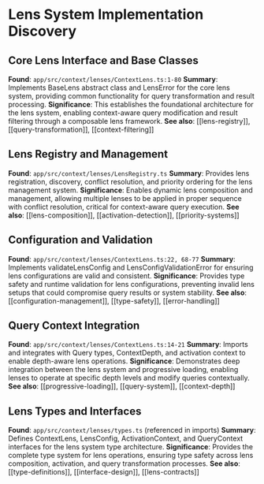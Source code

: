 # Lens System Implementation Discovery

## Core Lens Interface and Base Classes
**Found**: `app/src/context/lenses/ContextLens.ts:1-80`
**Summary**: Implements BaseLens abstract class and LensError for the core lens system, providing common functionality for query transformation and result processing.
**Significance**: This establishes the foundational architecture for the lens system, enabling context-aware query modification and result filtering through a composable lens framework.
**See also**: [[lens-registry]], [[query-transformation]], [[context-filtering]]

## Lens Registry and Management
**Found**: `app/src/context/lenses/LensRegistry.ts`
**Summary**: Provides lens registration, discovery, conflict resolution, and priority ordering for the lens management system.
**Significance**: Enables dynamic lens composition and management, allowing multiple lenses to be applied in proper sequence with conflict resolution, critical for context-aware query execution.
**See also**: [[lens-composition]], [[activation-detection]], [[priority-systems]]

## Configuration and Validation
**Found**: `app/src/context/lenses/ContextLens.ts:22, 68-77`
**Summary**: Implements validateLensConfig and LensConfigValidationError for ensuring lens configurations are valid and consistent.
**Significance**: Provides type safety and runtime validation for lens configurations, preventing invalid lens setups that could compromise query results or system stability.
**See also**: [[configuration-management]], [[type-safety]], [[error-handling]]

## Query Context Integration
**Found**: `app/src/context/lenses/ContextLens.ts:14-21`
**Summary**: Imports and integrates with Query types, ContextDepth, and activation context to enable depth-aware lens operations.
**Significance**: Demonstrates deep integration between the lens system and progressive loading, enabling lenses to operate at specific depth levels and modify queries contextually.
**See also**: [[progressive-loading]], [[query-system]], [[context-depth]]

## Lens Types and Interfaces
**Found**: `app/src/context/lenses/types.ts` (referenced in imports)
**Summary**: Defines ContextLens, LensConfig, ActivationContext, and QueryContext interfaces for the lens system type architecture.
**Significance**: Provides the complete type system for lens operations, ensuring type safety across lens composition, activation, and query transformation processes.
**See also**: [[type-definitions]], [[interface-design]], [[lens-contracts]]